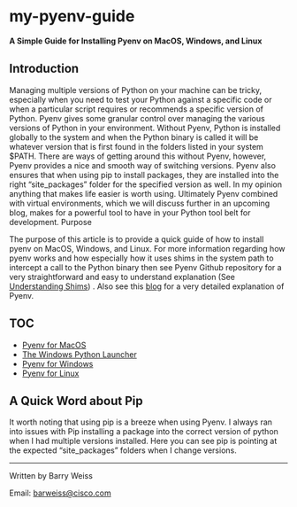 # my-pyenv-guide

**A Simple Guide for Installing Pyenv on MacOS, Windows, and Linux**

## Introduction
Managing multiple versions of Python on your machine can be tricky, especially when you need to test your Python against a specific code or when a particular script requires or recommends a specific version of Python. Pyenv gives some granular control over managing the various versions of Python in your environment. Without Pyenv, Python is installed globally to the system and when the Python binary is called it will be whatever version that is first found in the folders listed in your system $PATH. There are ways of getting around this without Pyenv, however, Pyenv provides a nice and smooth way of switching versions. Pyenv also ensures that when using pip to install packages, they are installed into the right “site_packages” folder for the specified version as well. In my opinion anything that makes life easier is worth using. Ultimately Pyenv combined with virtual environments, which we will discuss further in an upcoming blog, makes for a powerful tool to have in your Python tool belt for development.
Purpose

The purpose of this article is to provide a quick guide of how to install pyenv on MacOS, Windows, and Linux. For more information regarding how pyenv works and how especially how it uses shims in the system path to intercept a call to the Python binary then see Pyenv Github repository for a very straightforward and easy to understand explanation (See [Understanding Shims](https://github.com/pyenv/pyenv#understanding-shims)) . Also see this [blog](https://mungingdata.com/python/how-pyenv-works-shims/) for a very detailed explanation of Pyenv.

## TOC
- [Pyenv for MacOS](pyenv-for-macos.md)
- [The Windows Python Launcher](windows-python-launcher.md)
- [Pyenv for Windows](pyenv-for-windows.md)
- [Pyenv for Linux](pyenv-for-linux.md)

## A Quick Word about Pip
It worth noting that using pip is a breeze when using Pyenv. I always ran into issues with Pip installing a package into the correct version of python when I had multiple versions installed. Here you can see pip is pointing at the expected “site_packages” folders when I change versions.

---
Written by Barry Weiss

Email: [barweiss@cisco.com](mailto:barweiss@cisco.com)